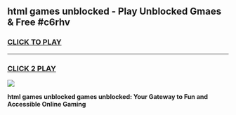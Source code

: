 
## html games unblocked - Play Unblocked Gmaes & Free #c6rhv
<h3>
<a href="https://premium.freeplayer.one?title=html_games_unblocked&ref=01M">CLICK TO PLAY</a></h3>
<hr>

<h3>
<a href="https://premium.freeplayer.one?title=html_games_unblocked&ref=01M">CLICK 2 PLAY</a>
  
</h3>

<a href="https://premium.freeplayer.one?title=html_games_unblocked&ref=01M"><img src="https://clearcache.store/games.png"></a>


**html games unblocked games unblocked: Your Gateway to Fun and Accessible Online Gaming**
